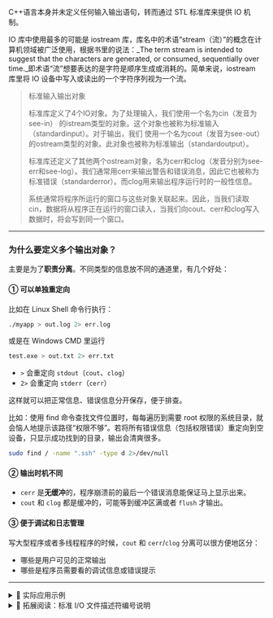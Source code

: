 C++语言本身并未定义任何输入输出语句，转而通过 STL 标准库来提供 IO 机制。

IO 库中使用最多的可能是 iostream 库，库名中的术语“stream（流）”的概念在计算机领域被广泛使用，根据书里的说法：_The term stream is intended to suggest that the characters are generated, or consumed, sequentially over time._即术语“流”想要表达的是字符是顺序生成或消耗的。简单来说，iostream 库里将 IO 设备中写入或读出的一个字符序列视为一个流。

> 标准输入输出对象
>
> 标准库定义了4个IO对象。为了处理输入，我们使用一个名为cin（发音为see-in） 的istream类型的对象。这个对象也被称为标准输入（standardinput）。对于输出，我们 使用一个名为cout（发音为see-out）的ostream类型的对象。此对象也被称为标准输出（standardoutput）。
>
>标准库还定义了其他两个ostream对象，名为cerr和clog（发音分别为see-err和see-log）。我们通常用cerr来输出警告和错误消息，因此它也被称为 标准错误（standarderror）。而clog用来输出程序运行时的一般性信息。 
>
>系统通常将程序所运行的窗口与这些对象关联起来。因此，当我们读取cin，数据将从程序正在运行的窗口读入，当我们向cout、cerr和clog写入数据时，将会写到同一个窗口。

---

### 为什么要定义多个输出对象？

主要是为了**职责分离**。不同类型的信息放不同的通道里，有几个好处：

#### ① 可以单独重定向

比如在 Linux Shell 命令行执行：

```bash
./myapp > out.log 2> err.log
```

或是在 Windows CMD 里运行

```bash
test.exe > out.txt 2> err.txt
```

* `>` 会重定向 `stdout`（`cout`、`clog`）
* `2>` 会重定向 `stderr`（`cerr`）


这样就可以把正常信息、错误信息分开保存，便于排查。

比如：使用 find 命令查找文件位置时，每每遍历到需要 root 权限的系统目录，就会恼人地提示该路径“权限不够”。若将所有错误信息（包括权限错误）重定向到空设备，只显示成功找到的目录，输出会清爽很多。

```bash
sudo find / -name ".ssh" -type d 2>/dev/null
```

#### ② 输出时机不同

* `cerr` 是**无缓冲**的，程序崩溃前的最后一个错误消息能保证马上显示出来。
* `cout` 和 `clog` 都是缓冲的，可能等到缓冲区满或者 `flush` 才输出。

#### ③ 便于调试和日志管理

写大型程序或者多线程程序的时候，`cout` 和 `cerr`/`clog` 分离可以很方便地区分：

* 哪些是用户可见的正常输出
* 哪些是程序员需要看的调试信息或错误提示

---
<details><summary>📌 实际应用示例</summary>
<p>

```cpp
#include <iostream>
using namespace std;

int main() {
    cout << "程序正常运行中" << endl;
    clog << "日志记录：已经进入主函数" << endl;
    cerr << "错误：文件未找到" << endl;
    return 0;
}
```

运行时：

* `cout` 和 `clog` 一起进标准输出
* `cerr` 直接去标准错误输出

</p>
</details>


<details><summary>📌 拓展阅读：标准 I/O 文件描述符编号说明</summary>
<p>

名称 | 文件描述符编号 | 说明
-- | -- | --
标准输入 stdin | 0 | 一般来自键盘
标准输出 stdout | 1 | 一般到终端/显示器
标准错误 stderr | 2 | 一般到终端/显示器，独立于 stdout

在 Unix-like 系统（Linux、macOS、FreeBSD、OpenBSD…）里，进程启动时就会自动打开 0、1、2 三个文件描述符，分别连接到对应的标准输入输出设备。

* `0` -> `/dev/stdin`
* `1` -> `/dev/stdout`
* `2` -> `/dev/stderr`

虽然 Windows 底层没有 Unix 那种文件描述符（file descriptor）的概念，而是用 **HANDLE** 句柄，但在 C/C++ 标准库（MSVC、MinGW、WSL 等环境）里，为了兼容 POSIX 风格，**C runtime 依然保留了 0、1、2 对应标准输入、输出、错误**。

> 所以在 Windows 上用 `freopen` 或重定向 `1>`、`2>`、`0<` 这些操作也都可以正常工作。

</p>
</details> 